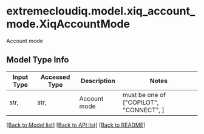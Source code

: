 # extremecloudiq.model.xiq_account_mode.XiqAccountMode

Account mode

## Model Type Info
Input Type | Accessed Type | Description | Notes
------------ | ------------- | ------------- | -------------
str,  | str,  | Account mode | must be one of ["COPILOT", "CONNECT", ] 

[[Back to Model list]](../../README.md#documentation-for-models) [[Back to API list]](../../README.md#documentation-for-api-endpoints) [[Back to README]](../../README.md)

